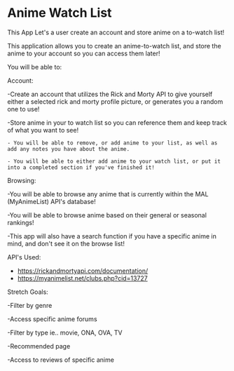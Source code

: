 # Anime Watch List
This App Let's a user create an account and store anime on a to-watch list!


This application allows you to create an anime-to-watch list, and store the anime to your account so you can access them later!

You will be able to: 

Account:


  -Create an account that utilizes the Rick and Morty API to give yourself either a selected rick and morty profile picture, or generates you a random one    to use!
  
  -Store anime in your to watch list so you can reference them and keep track of what you want to see!
  
    - You will be able to remove, or add anime to your list, as well as add any notes you have about the anime. 
    
    - You will be able to either add anime to your watch list, or put it into a completed section if you've finished it!
    
    
Browsing:


  -You will be able to browse any anime that is currently within the MAL (MyAnimeList) API's database!
  
  -You will be able to browse anime based on their general or seasonal rankings!
  
  -This app will also have a search function if you have a specific anime in mind, and don't see it on the browse list!
  
  
API's Used:


  - https://rickandmortyapi.com/documentation/
  - https://myanimelist.net/clubs.php?cid=13727
 
  
Stretch Goals:


  -Filter by genre
  
  -Access specific anime forums
  
  -Filter by type ie.. movie, ONA, OVA, TV
  
  -Recommended page
  
  -Access to reviews of specific anime

